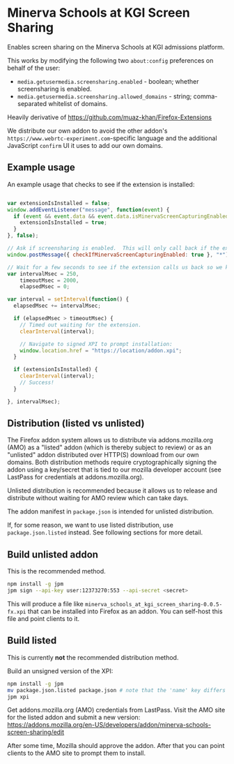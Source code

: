 # Minerva Schools at KGI Screen Sharing

Enables screen sharing on the Minerva Schools at KGI admissions platform.

This works by modifying the following two `about:config` preferences on behalf of the user:

* `media.getusermedia.screensharing.enabled` - boolean; whether screensharing is enabled.
* `media.getusermedia.screensharing.allowed_domains` - string; comma-separated whitelist of domains.

Heavily derivative of https://github.com/muaz-khan/Firefox-Extensions

We distribute our own addon to avoid the other addon's
`https://www.webrtc-experiment.com`-specific language and the additional JavaScript
`confirm` UI it uses to add our own domains.

## Example usage

An example usage that checks to see if the extension is installed:

```javascript

var extensionIsInstalled = false;
window.addEventListener("message", function(event) {
  if (event && event.data && event.data.isMinervaScreenCapturingEnabled === true) {
    extensionIsInstalled = true;
  }
}, false);

// Ask if screensharing is enabled.  This will only call back if the extension is installed.
window.postMessage({ checkIfMinervaScreenCapturingEnabled: true }, "*");

// Wait for a few seconds to see if the extension calls us back so we know it's installed.
var intervalMsec = 250,
    timeoutMsec = 2000,
    elapsedMsec = 0;

var interval = setInterval(function() {
  elapsedMsec += intervalMsec;

  if (elapsedMsec > timeoutMsec) {
    // Timed out waiting for the extension.
    clearInterval(interval);

    // Navigate to signed XPI to prompt installation:
    window.location.href = "https://location/addon.xpi";
  }

  if (extensionIsInstalled) {
    clearInterval(interval);
    // Success!
  }

}, intervalMsec);
```


## Distribution (listed vs unlisted)

The Firefox addon system allows us to distribute via addons.mozilla.org (AMO)
as a "listed" addon (which is thereby subject to review) or as an "unlisted"
addon distributed over HTTP(S) download from our own domains.  Both
distribution methods require cryptographically signing the addon using a
key/secret that is tied to our mozilla developer account (see LastPass for
credentials at addons.mozilla.org).

Unlisted distribution is recommended because it allows us to release and distribute
without waiting for AMO review which can take days.

The addon manifest in `package.json` is intended for unlisted distribution.

If, for some reason, we want to use listed distribution, use `package.json.listed`
instead.  See following sections for more detail.


## Build unlisted addon

This is the recommended method.

```bash
npm install -g jpm
jpm sign --api-key user:12373270:553 --api-secret <secret>
```

This will produce a file like `minerva_schools_at_kgi_screen_sharing-0.0.5-fx.xpi`
that can be installed into Firefox as an addon.  You can self-host this file
and point clients to it.


## Build listed

This is currently **not** the recommended distribution method.

Build an unsigned version of the XPI:

```bash
npm install -g jpm
mv package.json.listed package.json # note that the 'name' key differs
jpm xpi
```

Get addons.mozilla.org (AMO) credentials from LastPass.
Visit the AMO site for the listed addon and submit a new version:
https://addons.mozilla.org/en-US/developers/addon/minerva-schools-screen-sharing/edit

After some time, Mozilla should approve the addon.  After that you can
point clients to the AMO site to prompt them to install.
